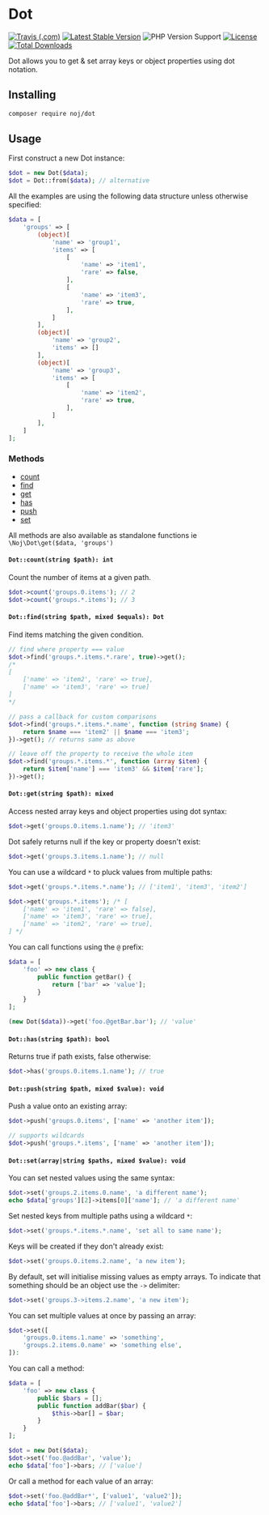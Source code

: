 # Dot

[![Travis (.com)](https://img.shields.io/travis/com/jonnyynnoj/dot?style=flat-square)](https://travis-ci.com/github/jonnyynnoj/dot)
[![Latest Stable Version](https://poser.pugx.org/noj/dot/v/stable?format=flat-square)](https://packagist.org/packages/noj/dot)
![PHP Version Support](https://img.shields.io/packagist/php-v/noj/dot?style=flat-square)
[![License](https://poser.pugx.org/noj/dot/license?format=flat-square)](https://packagist.org/packages/noj/dot)
[![Total Downloads](https://poser.pugx.org/noj/dot/downloads?format=flat-square)](https://packagist.org/packages/noj/dot)

Dot allows you to get & set array keys or object properties using dot notation.

## Installing

```bash
composer require noj/dot
```

## Usage

First construct a new Dot instance:

```php
$dot = new Dot($data);
$dot = Dot::from($data); // alternative
```

All the examples are using the following data structure unless otherwise specified:

```php
$data = [
    'groups' => [
        (object)[
            'name' => 'group1',
            'items' => [
                [
                    'name' => 'item1',
                    'rare' => false,
                ],
                [
                    'name' => 'item3',
                    'rare' => true,
                ],
            ]
        ],
        (object)[
            'name' => 'group2',
            'items' => []
        ],
        (object)[
            'name' => 'group3',
            'items' => [
                [
                    'name' => 'item2',
                    'rare' => true,
                ],
            ]
        ],
    ]
];
```

### Methods

- [count](#dotcountstring-path-int)
- [find](#dotfindstring-path-mixed-equals-dot)
- [get](#dotgetstring-path-mixed)
- [has](#dothasstring-path-bool)
- [push](#dotpushstring-path-mixed-value-void)
- [set](#dotsetarraystring-paths-mixed-value-void)

All methods are also available as standalone functions ie `\Noj\Dot\get($data, 'groups')`

#### `Dot::count(string $path): int`

Count the number of items at a given path.
```php
$dot->count('groups.0.items'); // 2
$dot->count('groups.*.items'); // 3
```

#### `Dot::find(string $path, mixed $equals): Dot`

Find items matching the given condition.

```php
// find where property === value
$dot->find('groups.*.items.*.rare', true)->get();
/*
[
    ['name' => 'item2', 'rare' => true],
    ['name' => 'item3', 'rare' => true]
]
*/

// pass a callback for custom comparisons 
$dot->find('groups.*.items.*.name', function (string $name) {
    return $name === 'item2' || $name === 'item3';
})->get(); // returns same as above

// leave off the property to receive the whole item
$dot->find('groups.*.items.*', function (array $item) {
    return $item['name'] === 'item3' && $item['rare'];
})->get();
```

#### `Dot::get(string $path): mixed`

Access nested array keys and object properties using dot syntax:

```php
$dot->get('groups.0.items.1.name'); // 'item3'
```

Dot safely returns null if the key or property doesn't exist:

```php
$dot->get('groups.3.items.1.name'); // null
```

You can use a wildcard `*` to pluck values from multiple paths:

```php
$dot->get('groups.*.items.*.name'); // ['item1', 'item3', 'item2']

$dot->get('groups.*.items'); /* [
    ['name' => 'item1', 'rare' => false],
    ['name' => 'item3', 'rare' => true],
    ['name' => 'item2', 'rare' => true],
] */
```

You can call functions using the `@` prefix:

```php
$data = [
    'foo' => new class {
        public function getBar() {
            return ['bar' => 'value'];
        }
    }
];

(new Dot($data))->get('foo.@getBar.bar'); // 'value'
```

#### `Dot::has(string $path): bool`

Returns true if path exists, false otherwise:

```php
$dot->has('groups.0.items.1.name'); // true
```

#### `Dot::push(string $path, mixed $value): void`

Push a value onto an existing array:

```php
$dot->push('groups.0.items', ['name' => 'another item']);

// supports wildcards
$dot->push('groups.*.items', ['name' => 'another item']);
```

#### `Dot::set(array|string $paths, mixed $value): void`

You can set nested values using the same syntax:

```php
$dot->set('groups.2.items.0.name', 'a different name');
echo $data['groups'][2]->items[0]['name']; // 'a different name'
```

Set nested keys from multiple paths using a wildcard `*`:

```php
$dot->set('groups.*.items.*.name', 'set all to same name');
```

Keys will be created if they don't already exist:

```php
$dot->set('groups.0.items.2.name', 'a new item');
```

By default, set will initialise missing values as empty arrays. To indicate that something should be an object use the `->` delimiter:
```php
$dot->set('groups.3->items.2.name', 'a new item');
```

You can set multiple values at once by passing an array:

```php
$dot->set([
    'groups.0.items.1.name' => 'something',
    'groups.2.items.0.name' => 'something else',
]):
```

You can call a method:

```php
$data = [
    'foo' => new class {
        public $bars = [];
        public function addBar($bar) {
            $this->bar[] = $bar;
        }
    }
];

$dot = new Dot($data);
$dot->set('foo.@addBar', 'value');
echo $data['foo']->bars; // ['value']
```

Or call a method for each value of an array:

```php
$dot->set('foo.@addBar*', ['value1', 'value2']);
echo $data['foo']->bars; // ['value1', 'value2']
```
